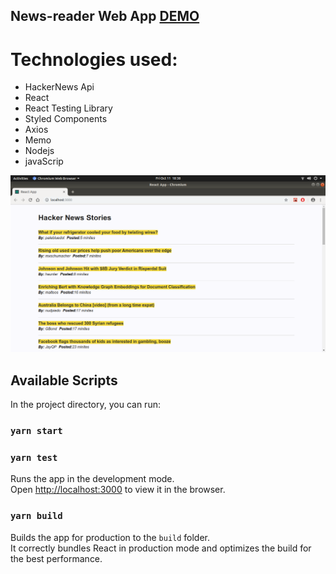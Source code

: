 ## News-reader Web App [DEMO](https://hackernews24.netlify.com/)

# Technologies used:

- HackerNews Api
- React
- React Testing Library
- Styled Components
- Axios
- Memo
- Nodejs
- javaScrip

![image](image/app-screenshort.png)

## Available Scripts

In the project directory, you can run:

### `yarn start`

### `yarn test`

Runs the app in the development mode.<br />
Open [http://localhost:3000](http://localhost:3000) to view it in the browser.

### `yarn build`

Builds the app for production to the `build` folder.<br />
It correctly bundles React in production mode and optimizes the build for the best performance.
